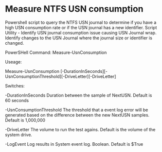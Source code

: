 # Measure NTFS USN consumption
Powershell script to query the NTFS USN journal to determine if you have a high USN consumption rate or if the USN journal has a new identifier.
Script Utility - Identify USN journal consumption issue causing USN Journal wrap. Identify changes to the USN Journal where the journal size or identifier is changed.

PowerSHell Command:
Measure-UsnConsumption

Useage:

Measure-UsnConsumption [-DurationInSeconds][-UsnConsumptionThreshold][-DriveLetter][-DriveLetter]

Switches:

-DurationInSeconds
Duration between the sample of NextUSN. Default is 60 seconds

-UsnConsumptionThreshold
The threshold that a event log error will be generated based on the difference between the new NextUSN samples. Default is 1,000,000

-DriveLetter
The volume to run the test agains. Default is the volume of the system drive.

-LogEvent
Log results in System event log. Boolean. Default is $True


